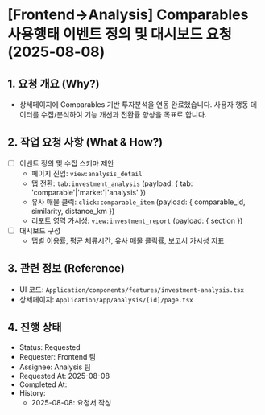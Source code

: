 # [Frontend→Analysis] Comparables 사용행태 이벤트 정의 및 대시보드 요청 (2025-08-08)

## 1. 요청 개요 (Why?)

- 상세페이지에 Comparables 기반 투자분석을 연동 완료했습니다. 사용자 행동 데이터를 수집/분석하여 기능 개선과 전환률 향상을 목표로 합니다.

## 2. 작업 요청 사항 (What & How?)

- [ ] 이벤트 정의 및 수집 스키마 제안
  - 페이지 진입: `view:analysis_detail`
  - 탭 전환: `tab:investment_analysis` (payload: { tab: 'comparable'|'market'|'analysis' })
  - 유사 매물 클릭: `click:comparable_item` (payload: { comparable_id, similarity, distance_km })
  - 리포트 영역 가시성: `view:investment_report` (payload: { section })
- [ ] 대시보드 구성
  - 탭별 이용률, 평균 체류시간, 유사 매물 클릭률, 보고서 가시성 지표

## 3. 관련 정보 (Reference)

- UI 코드: `Application/components/features/investment-analysis.tsx`
- 상세페이지: `Application/app/analysis/[id]/page.tsx`

## 4. 진행 상태

- Status: Requested
- Requester: Frontend 팀
- Assignee: Analysis 팀
- Requested At: 2025-08-08
- Completed At:
- History:
  - 2025-08-08: 요청서 작성
